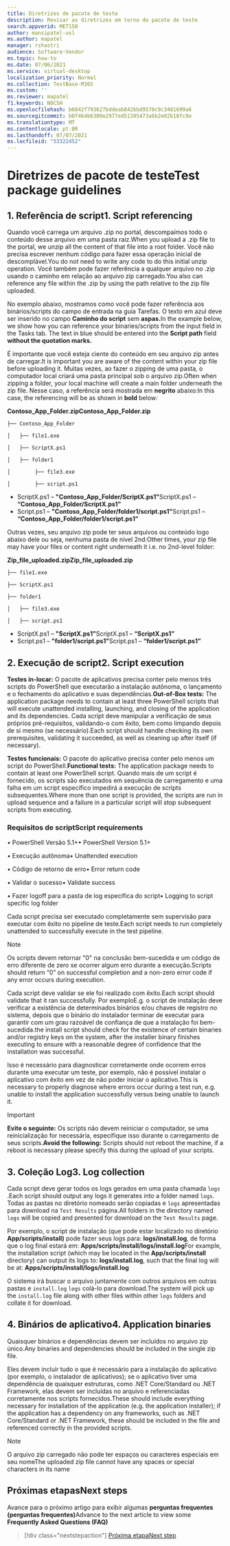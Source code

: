 ```yaml
---
title: Diretrizes de pacote de teste
description: Revisar as diretrizes em torno do pacote de teste
search.appverid: MET150
author: mansipatel-usl
ms.author: mapatel
manager: rshastri
audience: Software-Vendor
ms.topic: how-to
ms.date: 07/06/2021
ms.service: virtual-desktop
localization_priority: Normal
ms.collection: TestBase-M365
ms.custom: ''
ms.reviewer: mapatel
f1.keywords: NOCSH
ms.openlocfilehash: b6842f793627bddeab842bbd9570c9c3481699a6
ms.sourcegitcommit: b0f464b6300e2977ed51395473a6b2e02b18fc9e
ms.translationtype: MT
ms.contentlocale: pt-BR
ms.lasthandoff: 07/07/2021
ms.locfileid: "53322452"
---
```

# <a name="test-package-guidelines"></a><span data-ttu-id="3ab25-103">Diretrizes de pacote de teste</span><span class="sxs-lookup"><span data-stu-id="3ab25-103">Test package guidelines</span></span>

## <a name="1---script-referencing"></a><span data-ttu-id="3ab25-104">1. Referência de script</span><span class="sxs-lookup"><span data-stu-id="3ab25-104">1.   Script referencing</span></span>

<span data-ttu-id="3ab25-105">Quando você carrega um arquivo .zip no portal, descompaímos todo o conteúdo desse arquivo em uma pasta raiz.</span><span class="sxs-lookup"><span data-stu-id="3ab25-105">When you upload a .zip file to the portal, we unzip all the content of that file into a root folder.</span></span> <span data-ttu-id="3ab25-106">Você não precisa escrever nenhum código para fazer essa operação inicial de descomplável.</span><span class="sxs-lookup"><span data-stu-id="3ab25-106">You do not need to write any code to do this initial unzip operation.</span></span> <span data-ttu-id="3ab25-107">Você também pode fazer referência a qualquer arquivo no .zip usando o caminho em relação ao arquivo zip carregado.</span><span class="sxs-lookup"><span data-stu-id="3ab25-107">You also can reference any file within the .zip by using the path relative to the zip file uploaded.</span></span>

<span data-ttu-id="3ab25-108">No exemplo abaixo, mostramos como você pode fazer referência aos binários/scripts do campo de entrada na guia Tarefas. O texto em azul deve ser inserido no campo **Caminho do script** sem **aspas.**</span><span class="sxs-lookup"><span data-stu-id="3ab25-108">In the example below, we show how you can reference your binaries/scripts from the input field in the Tasks tab. The text in blue should be entered into the **Script path** field **without the quotation marks.**</span></span>

<span data-ttu-id="3ab25-109">É importante que você esteja ciente do conteúdo em seu arquivo zip antes de carregar.</span><span class="sxs-lookup"><span data-stu-id="3ab25-109">It is important you are aware of the content within your zip file before uploading it.</span></span> <span data-ttu-id="3ab25-110">Muitas vezes, ao fazer o zipping de uma pasta, o computador local criará uma pasta principal sob o arquivo zip.</span><span class="sxs-lookup"><span data-stu-id="3ab25-110">Often when zipping a folder, your local machine will create a main folder underneath the zip file.</span></span> <span data-ttu-id="3ab25-111">Nesse caso, a referência será mostrada em **negrito** abaixo:</span><span class="sxs-lookup"><span data-stu-id="3ab25-111">In this case, the referencing will be as shown in **bold** below:</span></span>

 <span data-ttu-id="3ab25-112">**Contoso_App_Folder.zip**</span><span class="sxs-lookup"><span data-stu-id="3ab25-112">**Contoso_App_Folder.zip**</span></span>
~~~ 
├── Contoso_App_Folder

│   ├── file1.exe

│   ├── ScriptX.ps1

│   ├── folder1

│        ├── file3.exe

│        ├── script.ps1
~~~

  - <span data-ttu-id="3ab25-113">ScriptX.ps1 – **"Contoso_App_Folder/ScriptX.ps1"**</span><span class="sxs-lookup"><span data-stu-id="3ab25-113">ScriptX.ps1 – **“Contoso_App_Folder/ScriptX.ps1”**</span></span>
  - <span data-ttu-id="3ab25-114">Script.ps1 – **"Contoso_App_Folder/folder1/script.ps1"**</span><span class="sxs-lookup"><span data-stu-id="3ab25-114">Script.ps1 – **“Contoso_App_Folder/folder1/script.ps1”**</span></span>

<span data-ttu-id="3ab25-115">Outras vezes, seu arquivo zip pode ter seus arquivos ou conteúdo logo abaixo dele ou seja, nenhuma pasta de nível 2nd:</span><span class="sxs-lookup"><span data-stu-id="3ab25-115">Other times, your zip file may have your files or content right underneath it i.e. no 2nd-level folder:</span></span>

 <span data-ttu-id="3ab25-116">**Zip_file_uploaded.zip**</span><span class="sxs-lookup"><span data-stu-id="3ab25-116">**Zip_file_uploaded.zip**</span></span>
~~~ 
├── file1.exe

├── ScriptX.ps1

├── folder1

│   ├── file3.exe

│   ├── script.ps1
~~~
  - <span data-ttu-id="3ab25-117">ScriptX.ps1 – **"ScriptX.ps1"**</span><span class="sxs-lookup"><span data-stu-id="3ab25-117">ScriptX.ps1 – **“ScriptX.ps1”**</span></span>
  - <span data-ttu-id="3ab25-118">Script.ps1 – **"folder1/script.ps1"**</span><span class="sxs-lookup"><span data-stu-id="3ab25-118">Script.ps1 – **“folder1/script.ps1”**</span></span>
  
## <a name="2---script-execution"></a><span data-ttu-id="3ab25-119">2. Execução de script</span><span class="sxs-lookup"><span data-stu-id="3ab25-119">2.   Script execution</span></span>

<span data-ttu-id="3ab25-120">**Testes in-locar:** O pacote de aplicativos precisa conter pelo menos três scripts do PowerShell que executarão a instalação autônoma, o lançamento e o fechamento do aplicativo e suas dependências.</span><span class="sxs-lookup"><span data-stu-id="3ab25-120">**Out-of-Box tests:** The application package needs to contain at least three PowerShell scripts that will execute unattended installing, launching, and closing of the application and its dependencies.</span></span> <span data-ttu-id="3ab25-121">Cada script deve manipular a verificação de seus próprios pré-requisitos, validando-o com êxito, bem como limpando depois de si mesmo (se necessário).</span><span class="sxs-lookup"><span data-stu-id="3ab25-121">Each script should handle checking its own prerequisites, validating it succeeded, as well as cleaning up after itself (if necessary).</span></span>

<span data-ttu-id="3ab25-122">**Testes funcionais:** O pacote do aplicativo precisa conter pelo menos um script do PowerShell.</span><span class="sxs-lookup"><span data-stu-id="3ab25-122">**Functional tests:** The application package needs to contain at least one PowerShell script.</span></span> <span data-ttu-id="3ab25-123">Quando mais de um script é fornecido, os scripts são executados em sequência de carregamento e uma falha em um script específico impedirá a execução de scripts subsequentes.</span><span class="sxs-lookup"><span data-stu-id="3ab25-123">Where more than one script is provided, the scripts are run in upload sequence and a failure in a particular script will stop subsequent scripts from executing.</span></span>

### <a name="script-requirements"></a><span data-ttu-id="3ab25-124">Requisitos de script</span><span class="sxs-lookup"><span data-stu-id="3ab25-124">Script requirements</span></span>

<span data-ttu-id="3ab25-125">• PowerShell Versão 5.1+</span><span class="sxs-lookup"><span data-stu-id="3ab25-125">•   PowerShell Version 5.1+</span></span>     

<span data-ttu-id="3ab25-126">• Execução autônoma</span><span class="sxs-lookup"><span data-stu-id="3ab25-126">•   Unattended execution</span></span>    

<span data-ttu-id="3ab25-127">• Código de retorno de erro</span><span class="sxs-lookup"><span data-stu-id="3ab25-127">•   Error return code</span></span>               

<span data-ttu-id="3ab25-128">• Validar o sucesso</span><span class="sxs-lookup"><span data-stu-id="3ab25-128">•   Validate success</span></span>            

<span data-ttu-id="3ab25-129">• Fazer logoff para a pasta de log específica do script</span><span class="sxs-lookup"><span data-stu-id="3ab25-129">•   Logging to script specific log folder</span></span>

<span data-ttu-id="3ab25-130">Cada script precisa ser executado completamente sem supervisão para executar com êxito no pipeline de teste.</span><span class="sxs-lookup"><span data-stu-id="3ab25-130">Each script needs to run completely unattended to successfully execute in the test pipeline.</span></span>

> [!Note]
> <span data-ttu-id="3ab25-131">Os scripts devem retornar "0" na conclusão bem-sucedida e um código de erro diferente de zero se ocorrer algum erro durante a execução.</span><span class="sxs-lookup"><span data-stu-id="3ab25-131">Scripts should return “0” on successful completion and a non-zero error code if any error occurs during execution.</span></span>

<span data-ttu-id="3ab25-132">Cada script deve validar se ele foi realizado com êxito.</span><span class="sxs-lookup"><span data-stu-id="3ab25-132">Each script should validate that it ran successfully.</span></span> <span data-ttu-id="3ab25-133">Por exemplo</span><span class="sxs-lookup"><span data-stu-id="3ab25-133">E.g.</span></span> <span data-ttu-id="3ab25-134">o script de instalação deve verificar a existência de determinados binários e/ou chaves de registro no sistema, depois que o binário do instalador terminar de executar para garantir com um grau razoável de confiança de que a instalação foi bem-sucedida.</span><span class="sxs-lookup"><span data-stu-id="3ab25-134">the install script should check for the existence of certain binaries and/or registry keys on the system, after the installer binary finishes executing to ensure with a reasonable degree of confidence that the installation was successful.</span></span> 

<span data-ttu-id="3ab25-135">Isso é necessário para diagnosticar corretamente onde ocorrem erros durante uma executar um teste, por exemplo, não é possível instalar o aplicativo com êxito em vez de não poder iniciar o aplicativo.</span><span class="sxs-lookup"><span data-stu-id="3ab25-135">This is necessary to properly diagnose where errors occur during a test run, e.g. unable to install the application successfully versus being unable to launch it.</span></span>

> [!Important]
> <span data-ttu-id="3ab25-136">**Evite o seguinte:** Os scripts não devem reiniciar o computador, se uma reinicialização for necessária, especifique isso durante o carregamento de seus scripts.</span><span class="sxs-lookup"><span data-stu-id="3ab25-136">**Avoid the following:** Scripts should not reboot the machine, if a reboot is necessary please specify this during the upload of your scripts.</span></span>

## <a name="3---log-collection"></a><span data-ttu-id="3ab25-137">3. Coleção Log</span><span class="sxs-lookup"><span data-stu-id="3ab25-137">3.   Log collection</span></span>

<span data-ttu-id="3ab25-138">Cada script deve gerar todos os logs gerados em uma pasta chamada ```logs``` .</span><span class="sxs-lookup"><span data-stu-id="3ab25-138">Each script should output any logs it generates into a folder named ```logs```.</span></span> <span data-ttu-id="3ab25-139">Todas as pastas no diretório nomeado serão copiadas e ```logs``` apresentadas para download na ```Test Results``` página.</span><span class="sxs-lookup"><span data-stu-id="3ab25-139">All folders in the directory named ```logs``` will be copied and presented for download on the ```Test Results``` page.</span></span>

<span data-ttu-id="3ab25-140">Por exemplo, o script de instalação (que pode estar localizado no diretório **App/scripts/install)** pode fazer seus logs para: **logs/install.log**, de forma que o log final estará em: **Apps/scripts/install/logs/install.log**</span><span class="sxs-lookup"><span data-stu-id="3ab25-140">For example, the installation script (which may be located in the **App/scripts/install** directory) can output its logs to: **logs/install.log**, such that the final log will be at: **Apps/scripts/install/logs/install.log**</span></span>

<span data-ttu-id="3ab25-141">O sistema irá buscar o arquivo juntamente com outros arquivos em outras pastas e ```install.log``` ```logs``` colá-lo para download.</span><span class="sxs-lookup"><span data-stu-id="3ab25-141">The system will pick up the ```install.log``` file along with other files within other ```logs``` folders and collate it for download.</span></span>


## <a name="4---application-binaries"></a><span data-ttu-id="3ab25-142">4. Binários de aplicativo</span><span class="sxs-lookup"><span data-stu-id="3ab25-142">4.   Application binaries</span></span>

<span data-ttu-id="3ab25-143">Quaisquer binários e dependências devem ser incluídos no arquivo zip único.</span><span class="sxs-lookup"><span data-stu-id="3ab25-143">Any binaries and dependencies should be included in the single zip file.</span></span> 

<span data-ttu-id="3ab25-144">Eles devem incluir tudo o que é necessário para a instalação do aplicativo (por exemplo, o instalador de aplicativos); se o aplicativo tiver uma dependência de quaisquer estruturas, como .NET Core/Standard ou .NET Framework, elas devem ser incluídas no arquivo e referenciadas corretamente nos scripts fornecidos.</span><span class="sxs-lookup"><span data-stu-id="3ab25-144">These should include everything necessary for installation of the application (e.g. the application installer); if the application has a dependency on any frameworks, such as .NET Core/Standard or .NET Framework, these should be included in the file and referenced correctly in the provided scripts.</span></span>


> [!Note]
> <span data-ttu-id="3ab25-145">O arquivo zip carregado não pode ter espaços ou caracteres especiais em seu nome</span><span class="sxs-lookup"><span data-stu-id="3ab25-145">The uploaded zip file cannot have any spaces or special characters in its name</span></span>

## <a name="next-steps"></a><span data-ttu-id="3ab25-146">Próximas etapas</span><span class="sxs-lookup"><span data-stu-id="3ab25-146">Next steps</span></span>

<span data-ttu-id="3ab25-147">Avance para o próximo artigo para exibir algumas **perguntas frequentes (perguntas frequentes)**</span><span class="sxs-lookup"><span data-stu-id="3ab25-147">Advance to the next article to view some **Frequently Asked Questions (FAQ)**</span></span>
> [!div class="nextstepaction"]
> [<span data-ttu-id="3ab25-148">Próxima etapa</span><span class="sxs-lookup"><span data-stu-id="3ab25-148">Next step</span></span>](faq.md)
